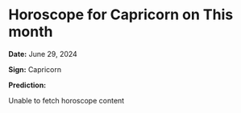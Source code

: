 # Horoscope for Capricorn on This month

**Date:** June 29, 2024

**Sign:** Capricorn

**Prediction:**

Unable to fetch horoscope content
